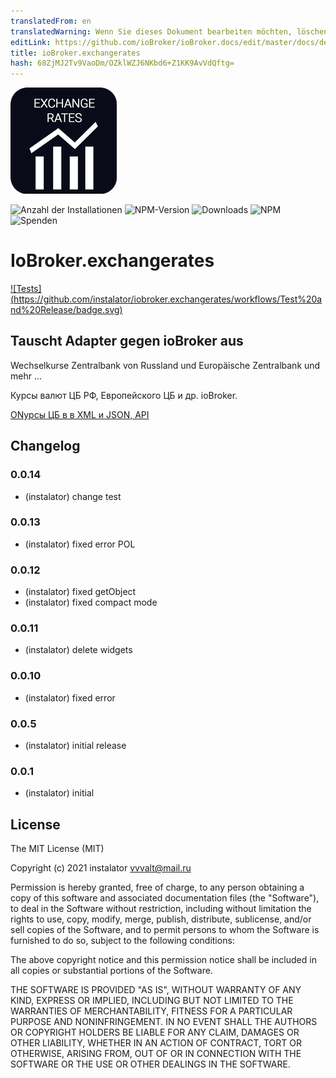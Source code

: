 ```yaml
---
translatedFrom: en
translatedWarning: Wenn Sie dieses Dokument bearbeiten möchten, löschen Sie bitte das Feld "translationsFrom". Andernfalls wird dieses Dokument automatisch erneut übersetzt
editLink: https://github.com/ioBroker/ioBroker.docs/edit/master/docs/de/adapterref/iobroker.exchangerates/README.md
title: ioBroker.exchangerates
hash: 68ZjMJ2Tv9VaoDm/OZklWZJ6NKbd6+Z1KK9AvVdQftg=
---
```

![Logo](../../../en/adapterref/iobroker.exchangerates/admin/exchangerates.png)

![Anzahl der Installationen](http://iobroker.live/badges/exchangerates-stable.svg)
![NPM-Version](http://img.shields.io/npm/v/iobroker.exchangerates.svg)
![Downloads](https://img.shields.io/npm/dm/iobroker.exchangerates.svg)
![NPM](https://nodei.co/npm/iobroker.exchangerates.png?downloads=true)
![Spenden](https://img.shields.io/badge/Donate-PayPal-green.svg)

# IoBroker.exchangerates
[![Tests] (https://github.com/instalator/iobroker.exchangerates/workflows/Test%20and%20Release/badge.svg)](https://github.com/instalator/ioBroker.exchangerates/actions/)

## Tauscht Adapter gegen ioBroker aus
Wechselkurse Zentralbank von Russland und Europäische Zentralbank und mehr ...

Курсы валют ЦБ РФ, Европейского ЦБ и др. ioBroker.

[ONурсы ЦБ в в XML и JSON, API](https://www.cbr-xml-daily.ru)

## Changelog

### 0.0.14
* (instalator) change test

### 0.0.13
* (instalator) fixed error POL

### 0.0.12
* (instalator) fixed getObject
* (instalator) fixed compact mode

### 0.0.11
* (instalator) delete widgets

### 0.0.10
* (instalator) fixed error

### 0.0.5
* (instalator) initial release

### 0.0.1
* (instalator) initial

## License
The MIT License (MIT)

Copyright (c) 2021 instalator <vvvalt@mail.ru>

Permission is hereby granted, free of charge, to any person obtaining a copy
of this software and associated documentation files (the "Software"), to deal
in the Software without restriction, including without limitation the rights
to use, copy, modify, merge, publish, distribute, sublicense, and/or sell
copies of the Software, and to permit persons to whom the Software is
furnished to do so, subject to the following conditions:

The above copyright notice and this permission notice shall be included in all
copies or substantial portions of the Software.

THE SOFTWARE IS PROVIDED "AS IS", WITHOUT WARRANTY OF ANY KIND, EXPRESS OR
IMPLIED, INCLUDING BUT NOT LIMITED TO THE WARRANTIES OF MERCHANTABILITY,
FITNESS FOR A PARTICULAR PURPOSE AND NONINFRINGEMENT. IN NO EVENT SHALL THE
AUTHORS OR COPYRIGHT HOLDERS BE LIABLE FOR ANY CLAIM, DAMAGES OR OTHER
LIABILITY, WHETHER IN AN ACTION OF CONTRACT, TORT OR OTHERWISE, ARISING FROM,
OUT OF OR IN CONNECTION WITH THE SOFTWARE OR THE USE OR OTHER DEALINGS IN THE
SOFTWARE.